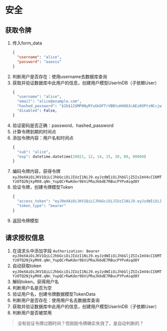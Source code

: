# 安全

## 获取令牌

1. 传入form_data
    ```json
    {
      "username": "alice",
      "password": "aaasss"
    }
    ```
2. 判断用户是否存在：使用username去数据库查询
3. 获取并验证数据库中此用户的信息，创建用户模型UserInDB（子依赖User）
    ```python
    {
      "username": "alice",
      "email": "alice@example.com",
      "hashed_password": "$2b$12$MP0NyRYuGkOFTrVBBtuH4O63cAEz8OPtsNCcjwB9eFn0YCzyMjJ6K",
      "disabled": False,
    }
    ```
5. 验证密码是否正确：password、hashed_password
6. 计算令牌到期的时间点
7. 添加令牌内容：用户名和时间点
    ```python
    {
      "sub": "alice",
      "exp": datetime.datetime(20021, 12, 14, 15, 30, 00, 00000)
    }
    ```
8. 编码令牌内容，获得令牌
`eyJ0eXAiOiJKV1QiLCJhbGciOiJIUzI1NiJ9.eyJzdWIiOiJhbGljZSIsImV4cCI6MTYzOTQ2NjkyMX0.qNn_YupQCrRwKder9bViPRaJk6dE7RBucPYPvAsqd8Y`
9. 验证令牌，创建令牌模型Token
    ```python
    {
      "access_token": "eyJ0eXAiOiJKV1QiLCJhbGciOiJIUzI1NiJ9.eyJzdWIiOiJhbGljZSIsImV4cCI6MTYzOTQ2NjkyMX0.qNn_YupQCrRwKder9bViPRaJk6dE7RBucPYPvAsqd8Y",
      "token_type": "bearer"
    }
10. 返回令牌模型


## 请求授权信息

1. 在请求头中添加字段
`Authorization: Bearer eyJ0eXAiOiJKV1QiLCJhbGciOiJIUzI1NiJ9.eyJzdWIiOiJhbGljZSIsImV4cCI6MTYzOTQ2NjkyMX0.qNn_YupQCrRwKder9bViPRaJk6dE7RBucPYPvAsqd8Y`
2. 自动获取token
`eyJ0eXAiOiJKV1QiLCJhbGciOiJIUzI1NiJ9.eyJzdWIiOiJhbGljZSIsImV4cCI6MTYzOTQ2NjkyMX0.qNn_YupQCrRwKder9bViPRaJk6dE7RBucPYPvAsqd8Y`
3. 解码token，获得用户名
4. 判断用户名是否为空
5. 验证用户名，创建令牌数据模型TokenData
6. 判断用户是否存在：使用用户名去数据库查询
7. 获取并验证数据库中此用户的信息，创建用户模型UserInDB（子依赖User）
8. 判断用户是否被禁用

> 没有验证令牌过期时间？但刚刚令牌确实失效了，是自动判断的？



























